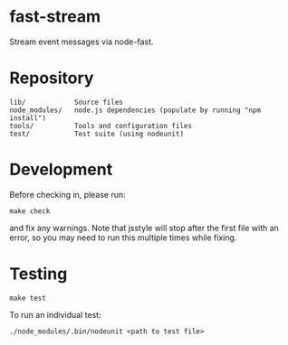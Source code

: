 <!--
    This Source Code Form is subject to the terms of the Mozilla Public
    License, v. 2.0. If a copy of the MPL was not distributed with this
    file, You can obtain one at http://mozilla.org/MPL/2.0/.
-->

<!--
    Copyright (c) 2014, Joyent, Inc.
-->

# fast-stream

Stream event messages via node-fast.

# Repository

    lib/            Source files
    node_modules/   node.js dependencies (populate by running "npm install")
    tools/          Tools and configuration files
    test/           Test suite (using nodeunit)


# Development

Before checking in, please run:

    make check

and fix any warnings. Note that jsstyle will stop after the first file with an
error, so you may need to run this multiple times while fixing.


# Testing

    make test

To run an individual test:

    ./node_modules/.bin/nodeunit <path to test file>
